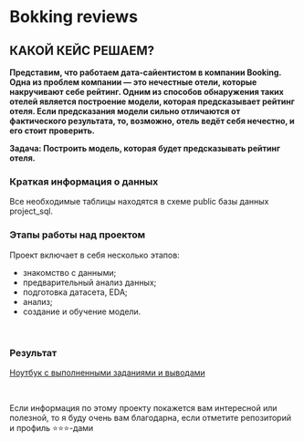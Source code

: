 # Bokking reviews
## КАКОЙ КЕЙС РЕШАЕМ?

__Представим, что работаем дата-сайентистом в компании Booking. Одна из проблем компании — это нечестные отели, которые накручивают себе рейтинг. Одним из способов обнаружения таких отелей является построение модели, которая предсказывает рейтинг отеля. Если предсказания модели сильно отличаются от фактического результата, то, возможно, отель ведёт себя нечестно, и его стоит проверить.__

__Задача:
Построить модель, которая будет предсказывать рейтинг отеля.__


### Краткая информация о данных
Все необходимые таблицы находятся в схеме public базы данных project_sql.


### Этапы работы над проектом  

Проект включает в себя несколько этапов:
* знакомство с данными;
* предварительный анализ данных;
* подготовка датасета, EDA;
* анализ;
* создание и обучение модели.

​​

### Результат
[Ноутбук с выполненными заданиями и выводами](alla-s-notebook-booking-reviews.ipynb)

​​

Если информация по этому проекту покажется вам интересной или полезной, то я буду очень вам благодарна, если отметите репозиторий и профиль ⭐️⭐️⭐️-дами
